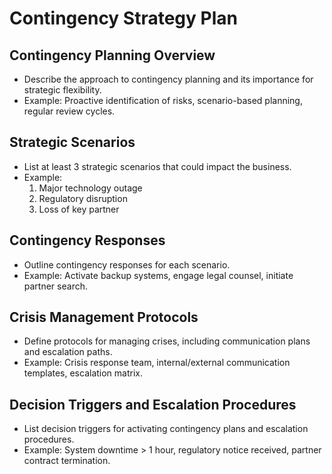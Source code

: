 # Contingency Strategy Plan

## Contingency Planning Overview
- Describe the approach to contingency planning and its importance for strategic flexibility.
- Example: Proactive identification of risks, scenario-based planning, regular review cycles.

## Strategic Scenarios
- List at least 3 strategic scenarios that could impact the business.
- Example:
  1. Major technology outage
  2. Regulatory disruption
  3. Loss of key partner

## Contingency Responses
- Outline contingency responses for each scenario.
- Example: Activate backup systems, engage legal counsel, initiate partner search.

## Crisis Management Protocols
- Define protocols for managing crises, including communication plans and escalation paths.
- Example: Crisis response team, internal/external communication templates, escalation matrix.

## Decision Triggers and Escalation Procedures
- List decision triggers for activating contingency plans and escalation procedures.
- Example: System downtime > 1 hour, regulatory notice received, partner contract termination. 
